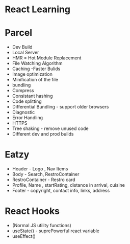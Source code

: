 # React Learning

# Parcel

- Dev Build
- Local Server
- HMR = Hot Module Replacement
- File Watching Algorithm
- Caching -Faster Bulids
- Image optimization
- Minification of the file
- bundling
- Compress
- Consistant hashing
- Code splitting
- Differential Bundling - support older browsers
- Diagnostic
- Error Handling
- HTTPS
- Tree shaking - remove unused code
- Different dev and prod builds

# Eatzy

- Header - Logo , Nav Items
- Body - Search, RestroContainer
- RestroContainer - Restro card
- Profile, Name , startRating, distance in arrival, cuisine
- Footer - copyright, contact info, links, address

# React Hooks

- (Normal JS utility functions)
- useState() - suprePowerful react variable
- useEffect()
